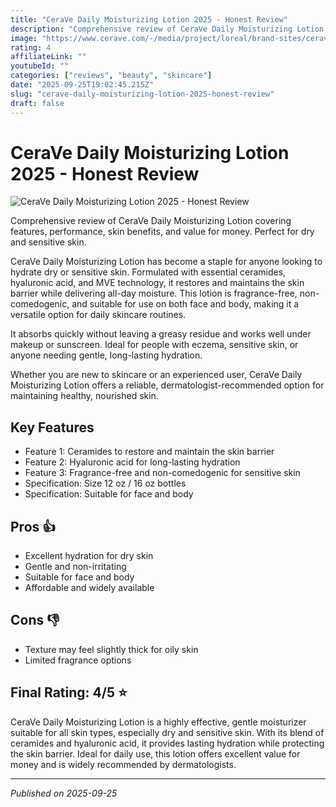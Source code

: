 ```yaml
---
title: "CeraVe Daily Moisturizing Lotion 2025 - Honest Review"
description: "Comprehensive review of CeraVe Daily Moisturizing Lotion covering features, performance, skin benefits, and value for money. Perfect for dry and sensitive skin."
image: "https://www.cerave.com/-/media/project/loreal/brand-sites/cerave/americas/us/products-v3/daily-moisturizing-lotion/700x700/cerave_daily_moisturizing_lotion_12oz_front_-700x700-v2.jpg"
rating: 4
affiliateLink: ""
youtubeId: ""
categories: ["reviews", "beauty", "skincare"]
date: "2025-09-25T19:02:45.215Z"
slug: "cerave-daily-moisturizing-lotion-2025-honest-review"
draft: false
---
```


# CeraVe Daily Moisturizing Lotion 2025 - Honest Review

![CeraVe Daily Moisturizing Lotion 2025 - Honest Review](https://www.cerave.com/-/media/project/loreal/brand-sites/cerave/americas/us/products-v3/daily-moisturizing-lotion/700x700/cerave_daily_moisturizing_lotion_12oz_front_-700x700-v2.jpg)

 Comprehensive review of CeraVe Daily Moisturizing Lotion covering features, performance, skin benefits, and value for money. Perfect for dry and sensitive skin.

CeraVe Daily Moisturizing Lotion has become a staple for anyone looking to hydrate dry or sensitive skin. Formulated with essential ceramides, hyaluronic acid, and MVE technology, it restores and maintains the skin barrier while delivering all-day moisture. This lotion is fragrance-free, non-comedogenic, and suitable for use on both face and body, making it a versatile option for daily skincare routines.

It absorbs quickly without leaving a greasy residue and works well under makeup or sunscreen. Ideal for people with eczema, sensitive skin, or anyone needing gentle, long-lasting hydration.

Whether you are new to skincare or an experienced user, CeraVe Daily Moisturizing Lotion offers a reliable, dermatologist-recommended option for maintaining healthy, nourished skin.


## Key Features

- Feature 1: Ceramides to restore and maintain the skin barrier
- Feature 2: Hyaluronic acid for long-lasting hydration
- Feature 3: Fragrance-free and non-comedogenic for sensitive skin
- Specification: Size 12 oz / 16 oz bottles
- Specification: Suitable for face and body



## Pros 👍

- Excellent hydration for dry skin
- Gentle and non-irritating
- Suitable for face and body
- Affordable and widely available



## Cons 👎

- Texture may feel slightly thick for oily skin
- Limited fragrance options


## Final Rating: 4/5 ⭐

CeraVe Daily Moisturizing Lotion is a highly effective, gentle moisturizer suitable for all skin types, especially dry and sensitive skin. With its blend of ceramides and hyaluronic acid, it provides lasting hydration while protecting the skin barrier. Ideal for daily use, this lotion offers excellent value for money and is widely recommended by dermatologists.



---

*Published on 2025-09-25*

